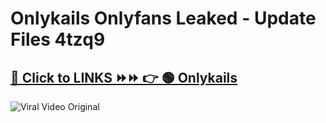 
 # Onlykails Onlyfans Leaked - Update Files 4tzq9

## <h2><a href="https://clipsfans.com/Onlykails&ref=git">🔗 Click to LINKS ⏩⏩ 👉 🟢 Onlykails </a></h2>

<a href="https://clipsfans.com/Onlykails&ref=git" rel="nofollow" data-target="animated-image.originalLink"><img src="https://i.ibb.co.com/xMMVF88/686577567.gif" alt="Viral Video Original" style="max-width: 100%; display: inline-block;" data-target="animated-image.originalImage"></a>

